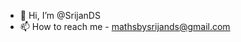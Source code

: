 - 👋 Hi, I’m @SrijanDS
- 📫 How to reach me - mathsbysrijands@gmail.com

<!---
SrijanDS/SrijanDS is a ✨ special ✨ repository because its `README.md` (this file) appears on your GitHub profile.
You can click the Preview link to take a look at your changes.
--->
